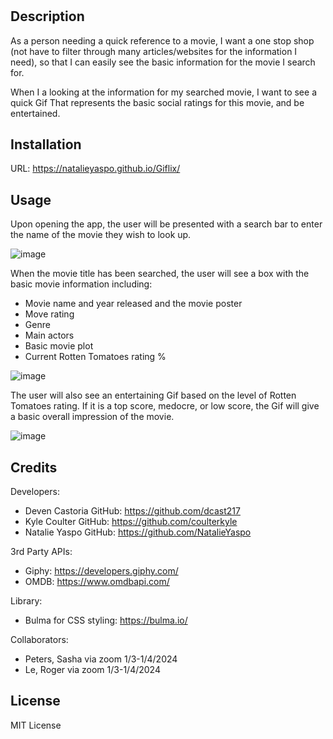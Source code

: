 # <Giflix>

## Description

As a person needing a quick reference to a movie,
    I want a one stop shop (not have to filter through many articles/websites for the information I need),
    so that I can easily see the basic information for the movie I search for.

When I a looking at the information for my searched movie,
    I want to see a quick Gif
    That represents the basic social ratings for this movie, and be entertained.

## Installation

URL: https://natalieyaspo.github.io/Giflix/

## Usage

Upon opening the app, the user will be presented with a search bar to enter the name of the movie they wish to look up.

![image](https://github.com/coulterkyle/Giflix/assets/149972640/07cbbdfe-6b44-4480-a8ef-cf3b8bac1de0)

When the movie title has been searched, the user will see a box with the basic movie information including:
- Movie name and year released and the movie poster
- Move rating
- Genre
- Main actors
- Basic movie plot
- Current Rotten Tomatoes rating %
  
![image](https://github.com/coulterkyle/Giflix/assets/149972640/cf65c2d4-f68e-4e5e-9520-fb611c1a1bf3)

The user will also see an entertaining Gif based on the level of Rotten Tomatoes rating.  If it is a top score, medocre, or low score, the Gif will give a basic overall impression of the movie.

![image](https://github.com/coulterkyle/Giflix/assets/149972640/41991df9-0309-4b5d-9764-f09c923a958a)

## Credits

Developers:
- Deven Castoria
    GitHub: https://github.com/dcast217
- Kyle Coulter
    GitHub: https://github.com/coulterkyle
- Natalie Yaspo
    GitHub: https://github.com/NatalieYaspo

3rd Party APIs:
- Giphy: https://developers.giphy.com/
- OMDB: https://www.omdbapi.com/

Library:
- Bulma for CSS styling: https://bulma.io/

Collaborators:
- Peters, Sasha via zoom 1/3-1/4/2024
- Le, Roger via zoom 1/3-1/4/2024

## License

MIT License
